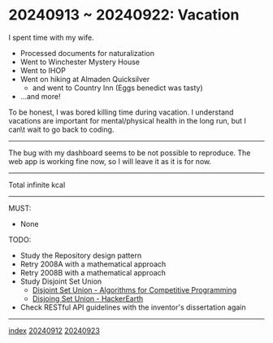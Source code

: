 <head><meta name="viewport" content="width=device-width, initial-scale=1.0, user-scalable=yes" /><meta charset="UTF-8"></head>

# 20240913 \~ 20240922: Vacation

I spent time with my wife.

- Processed documents for naturalization
- Went to Winchester Mystery House
- Went to IHOP
- Went on hiking at Almaden Quicksilver
	- and went to Country Inn (Eggs benedict was tasty)
- ...and more!

To be honest, I was bored killing time during vacation. I understand vacations are important for mental/physical health in the long run, but I can\t wait to go back to coding.

---

The bug with my dashboard seems to be not possible to reproduce. The web app is working fine now, so I will leave it as it is for now.

---

Total infinite kcal

---

MUST:

- None

TODO:

- Study the Repository design pattern
- Retry 2008A with a mathematical approach
- Retry 2008B with a mathematical approach
- Study Disjoint Set Union
	- [Disjoint Set Union - Algorithms for Competitive Programming](https://cp-algorithms.com/data_structures/disjoint_set_union.html)
	- [Disjoing Set Union - HackerEarth](https://www.hackerearth.com/practice/notes/abhinav92003/disjoint-set-union/)
- Check RESTful API guidelines with the inventor\'s dissertation again

---

[index](../../index.html)
[20240912](20240912.html)
[20240923](20240923.html)
